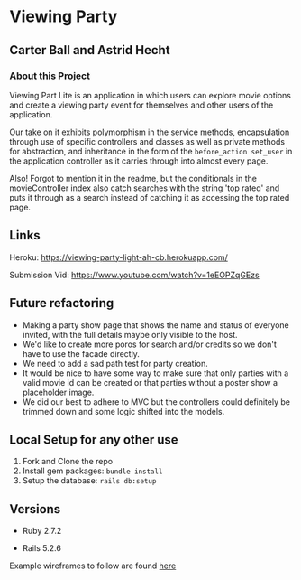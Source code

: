 # Viewing Party

## Carter Ball and Astrid Hecht

### About this Project

Viewing Part Lite is an application in which users can explore movie options and create a viewing party event for themselves and other users of the application.

Our take on it exhibits polymorphism in the service methods, encapsulation through use of specific controllers and classes as well as private methods for abstraction, and inheritance in the form of the `before_action set_user` in the application controller as it carries through into almost every page.

Also! Forgot to mention it in the readme, but the conditionals in the movieController index also catch searches with the string 'top rated' and puts it through as a search instead of catching it as accessing the top rated page.

## Links

Heroku: https://viewing-party-light-ah-cb.herokuapp.com/

Submission Vid: https://www.youtube.com/watch?v=1eEOPZqGEzs

## Future refactoring

* Making a party show page that shows the name and status of everyone invited, with the full details maybe only visible to the host.
* We'd like to create more poros for search and/or credits so we don't have to use the facade directly. 
* We need to add a sad path test for party creation. 
* It would be nice to have some way to make sure that only parties with a valid movie id can be created or that parties without a poster show a placeholder image. 
* We did our best to adhere to MVC but the controllers could definitely be trimmed down and some logic shifted into the models. 


## Local Setup for any other use

1. Fork and Clone the repo
2. Install gem packages: `bundle install`
3. Setup the database: `rails db:setup`


## Versions

- Ruby 2.7.2

- Rails 5.2.6

Example wireframes to follow are found [here](https://backend.turing.edu/module3/projects/viewing_party_lite/wireframes)

